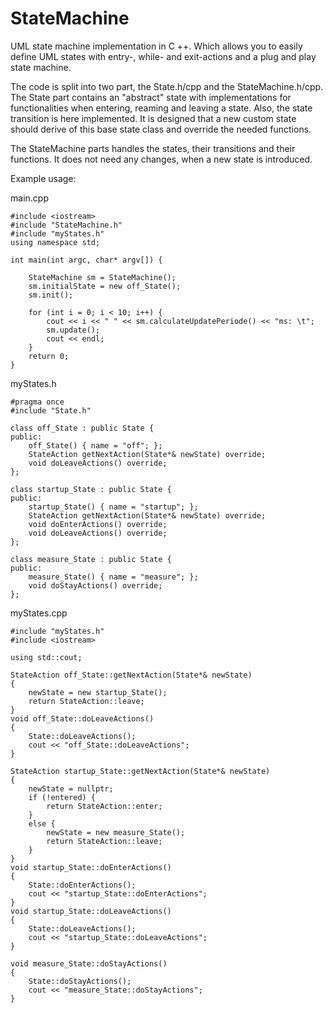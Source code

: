 # StateMachine
UML state machine implementation in C ++. Which allows you to easily define UML states with entry-, while- and exit-actions and a plug and play state machine.

The code is split into two part, the State.h/cpp and the StateMachine.h/cpp. 
The State part contains an "abstract" state with implementations for functionalities when entering, reaming and leaving a state. Also, the state transition is here implemented. It is designed that a new custom state should derive of this base state class and override the needed functions. 

The StateMachine parts handles the states, their transitions and their functions. It does not need any changes, when a new state is introduced. 



Example usage:

main.cpp

    #include <iostream>
    #include "StateMachine.h"
    #include "myStates.h"
    using namespace std;

    int main(int argc, char* argv[]) {
        
        StateMachine sm = StateMachine();
        sm.initialState = new off_State();
        sm.init();

        for (int i = 0; i < 10; i++) {
            cout << i << " " << sm.calculateUpdatePeriode() << "ms: \t";
            sm.update();
            cout << endl;
        }
        return 0;
    }


myStates.h

    #pragma once
    #include "State.h"

    class off_State : public State {
    public:
        off_State() { name = "off"; };
        StateAction getNextAction(State*& newState) override;
        void doLeaveActions() override;
    };

    class startup_State : public State {
    public:
        startup_State() { name = "startup"; };
        StateAction getNextAction(State*& newState) override;
        void doEnterActions() override;
        void doLeaveActions() override;
    };

    class measure_State : public State {
    public:
        measure_State() { name = "measure"; };
        void doStayActions() override;
    };


myStates.cpp

    #include "myStates.h"
    #include <iostream>

    using std::cout;

    StateAction off_State::getNextAction(State*& newState)
    {
        newState = new startup_State();
        return StateAction::leave;
    }
    void off_State::doLeaveActions()
    {
        State::doLeaveActions();
        cout << "off_State::doLeaveActions";
    }

    StateAction startup_State::getNextAction(State*& newState)
    {
	    newState = nullptr;
        if (!entered) {
            return StateAction::enter;
        }
        else {
            newState = new measure_State();
            return StateAction::leave;
        }
    }
    void startup_State::doEnterActions()
    {
        State::doEnterActions();
        cout << "startup_State::doEnterActions";
    }
    void startup_State::doLeaveActions()
    {
        State::doLeaveActions();
        cout << "startup_State::doLeaveActions";
    }

    void measure_State::doStayActions()
    {
        State::doStayActions();
        cout << "measure_State::doStayActions";
    }
